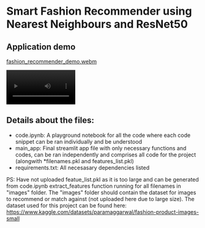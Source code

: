 # Smart Fashion Recommender using Nearest Neighbours and ResNet50

## Application demo
[fashion_recommender_demo.webm](https://github.com/nisargdoshi9/fashion-recommender-basic/assets/80143685/450e8f55-17c7-4140-96a3-15de914c9b45)

<video src='https://youtu.be/s1Lb-SlCl6w' width=180/></video>

## Details about the files:
* code.ipynb: A playground notebook for all the code where each code snippet can be ran individually and be understood
* main_app: Final streamlit app file with only necessary functions and codes, can be ran independently and comprises all code for the project (alongwith *filenames.pkl and features_list.pkl)
* requirements.txt: All necesasary dependencies listed

PS: Have not uploaded featue_list.pkl as it is too large and can be generated from code.ipynb extract_features function running for all filenames in "images" folder. The "images" folder should contain the dataset for images to recommend or match against (not uploaded here due to large size). The dataset used for this project can be found here: https://www.kaggle.com/datasets/paramaggarwal/fashion-product-images-small
